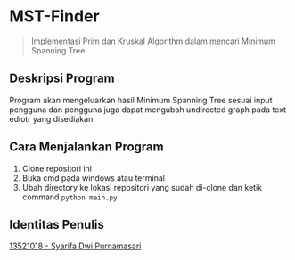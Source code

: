 # MST-Finder
> Implementasi Prim dan Kruskal Algorithm dalam mencari Minimum Spanning Tree

## Deskripsi Program
Program akan mengeluarkan hasil Minimum Spanning Tree sesuai input pengguna dan pengguna juga dapat mengubah undirected graph pada text ediotr yang disediakan.

## Cara Menjalankan Program
1. Clone repositori ini
2. Buka cmd pada windows atau terminal
3. Ubah directory ke lokasi repositori yang sudah di-clone dan ketik command `python main.py`

## Identitas Penulis
   [13521018 - Syarifa Dwi Purnamasari](https://github.com/syrifaa)